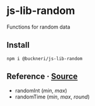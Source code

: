 # js-lib-random

Functions for random data

## Install

```
npm i @buckneri/js-lib-random
```

## Reference · [Source](https://github.com/ibuckner/js-lib/blob/master/packages/js-lib-random/src/js-lib-random.ts)

* randomInt (*min*, *max*) 
* randomTime (*min*, *max*, *round*) 
